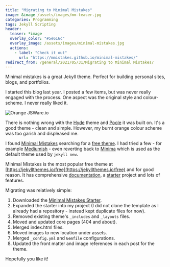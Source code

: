 ```yaml
---
title: "Migrating to Minimal Mistakes"
image: &image /assets/images/mm-teaser.jpg
categories: Programming
tags: Jekyll Scripting
header:
  teaser: *image
  overlay_color: "#5e616c"
  overlay_image: /assets/images/minimal-mistakes.jpg
  actions:
    - label: "Check it out"
      url: "https://mmistakes.github.io/minimal-mistakes/"
redirect_from: /general/2021/05/31/Migrating to Minimal Mistakes/
---
```

Minimal mistakes is a great Jekyll theme. Perfect for building personal sites, blogs, and portfolios.

I started this blog last year. I posted a few items, but was never really engaged with the process. One aspect was the original style and colour-scheme. I never really liked it.

![Orange JSWare.io](/assets/images/jsware-orange.jpg)

There is nothing wrong with the [Hyde](http://hyde.getpoole.com) theme and [Poole](https://github.com/poole) it was built on.  It's a good theme - clean and simple. However, my burnt orange colour scheme was too garish and displeased me.

I found [Minimal Mistakes](https://mmistakes.github.io/minimal-mistakes/) searching for a [free theme](https://jekyllthemes.io/free). I had tried a few - for example [Mediumish](https://jekyllthemes.io/theme/mediumish) - even reverting back to [Minima](https://jekyll.github.io/minima/) which is used as the default theme used by `jekyll new`.

Minimal Mistakes is the most popular free theme at [https://jekyllthemes.io/free](https://jekyllthemes.io/free) and for good reason.  It has comprehensive [documentation](https://mmistakes.github.io/minimal-mistakes/docs/quick-start-guide/), a [starter](https://github.com/mmistakes/mm-github-pages-starter) project and lots of features.

Migrating was relatively simple:
1. Downloaded the [Minimal Mistakes Starter](https://github.com/mmistakes/mm-github-pages-starter).
1. Expanded the starter into my project (I did not clone the template as I already had a repository - instead kept duplicate files for now).
1. Removed existing theme's `_includes` and `_layouts` files.
1. Moved and updated core pages (404 and about).
1. Merged index.html files.
1. Moved images to new location under assets.
1. Merged `_config.yml` and `Gemfile` configurations.
1. Updated the front matter and image references in each post for the theme.

Hopefully you like it!
